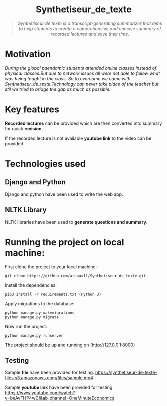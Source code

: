 <div align="center">
<h1>Synthetiseur_de_texte</h1>
<blockquote>
<p><i>Synthétiseur de texte is a transcript-generating summarizer that aims to help students to create a comprehensive and concise summary of recorded lectures and save their time.</b></i></p>
</blockquote>
</div>

# Motivation
<i> During the global paendamic students attended online classes instead of physical classes.But due to network issues all were not able to follow what was being taught in the class. So to overcome we came with Synthetiseur_de_texte.Technology can never take place of the teacher but stil we tried to bridge the gap as much as possible.</i>

# Key features 
**Recorded lectures** can be provided which are then converted into summary for quick **revision.**

If the recorded lecture is not available **youtube link** to the video can be provided.

# Technologies used
## Django and Python 
Django and python have been used to write the web app.
## NLTK Library
NLTK libraries have been used to **generate questions and summary**.

# Running the project on local machine:
First clone the project to your local machine:
```
git clone https://github.com/arunav11/Synthetiseur_de_texte.git
```
Install the dependencies:
```
pip3 install -r requirements.txt (Python 3)
```
Apply migrations to the database:
```
python manage.py makemigrations
python manage.py migrate
```
Now run the project:
```
python manage.py runserver
```

The project should be up and running on (http://127.0.0.1:8000)

## Testing 
Sample **file** have been provided for testing.
 https://synthetiseur-de-texte-files.s3.amazonaws.com/files/sample.mp4
 
 Sample **youtube link** have been provided for testing.
 https://www.youtube.com/watch?v=beAvFHP4wDI&ab_channel=OneMinuteEconomics
